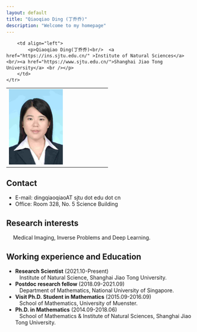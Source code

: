 ```yaml
---
layout: default
title: "Qiaoqiao Ding (丁乔乔)"
description: "Welcome to my homepage"
---
```




<div>
<table class="imgtable">
    <tr>
        <td style="width:256px">
            <img src="assets/img/qqding.jpg" alt="" height="200px" /> 
        </td>
            
        <td align="left">
            <p>Qiaoqiao Ding(丁乔乔)<br/>  <a href="https://ins.sjtu.edu.cn/" >Institute of Natural Sciences</a> <br/><a href="https://www.sjtu.edu.cn/">Shanghai Jiao Tong University</a> <br /></p>
        </td>
	</tr>
</table>
</div>




## Contact
- E-mail: dingqiaoqiaoAT sjtu dot edu dot cn
- Office: Room 328, No. 5 Science Building 

## Research interests
&emsp; Medical Imaging, Inverse Problems and Deep Learning.


## Working experience and Education
- <b>Research Scientist</b> (2021.10-Present)<br> &ensp; Institute of Natural Science, Shanghai Jiao Tong University.
- <b>Postdoc research fellow</b> (2018.09-2021.09) <br> &ensp; Department of Mathematics, National University of Singapore.
- <b>Visit Ph.D. Student in Mathematics</b> (2015.09-2016.09) <br> &ensp; School of Mathematics, University of Muenster. 
- <b>Ph.D. in Mathematics</b> (2014.09-2018.06) <br> &ensp; School of Mathematics & Institute of Natural Sciences, Shanghai Jiao Tong University. 


